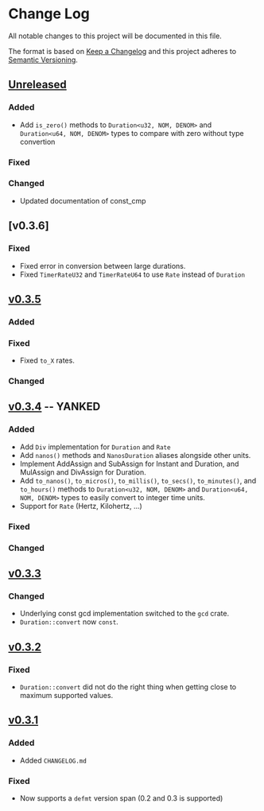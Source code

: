 # Change Log

All notable changes to this project will be documented in this file.

The format is based on [Keep a Changelog](http://keepachangelog.com/)
and this project adheres to [Semantic Versioning](http://semver.org/).

## [Unreleased]

### Added

- Add `is_zero()` methods to `Duration<u32, NOM, DENOM>` and
  `Duration<u64, NOM, DENOM>` types to compare with zero without type convertion

### Fixed

### Changed

- Updated documentation of const_cmp

## [v0.3.6] 

### Fixed

- Fixed error in conversion between large durations.
- Fixed `TimerRateU32` and `TimerRateU64` to use `Rate` instead of `Duration`

## [v0.3.5] 

### Added

### Fixed

- Fixed `to_X` rates.

### Changed

## [v0.3.4] -- YANKED

### Added

- Add `Div` implementation for `Duration` and `Rate`
- Add `nanos()` methods and `NanosDuration` aliases alongside other units.
- Implement AddAssign and SubAssign for Instant and Duration, and
  MulAssign and DivAssign for Duration.
- Add `to_nanos()`, `to_micros()`, `to_millis()`, `to_secs()`, `to_minutes()`,
  and `to_hours()` methods to `Duration<u32, NOM, DENOM>` and
  `Duration<u64, NOM, DENOM>` types to easily convert to integer time units.
- Support for `Rate` (Hertz, Kilohertz, ...)

### Fixed

### Changed

## [v0.3.3]

### Changed

- Underlying const gcd implementation switched to the `gcd` crate.
- `Duration::convert` now `const`.

## [v0.3.2]

### Fixed

- `Duration::convert` did not do the right thing when getting close to maximum supported values.

## [v0.3.1]

### Added

- Added `CHANGELOG.md`

### Fixed

- Now supports a `defmt` version span (0.2 and 0.3 is supported)

[Unreleased]: https://github.com/korken89/fugit/compare/v0.3.5...HEAD
[v0.3.5]: https://github.com/korken89/fugit/compare/v0.3.4...v0.3.5
[v0.3.4]: https://github.com/korken89/fugit/compare/v0.3.3...v0.3.4
[v0.3.3]: https://github.com/korken89/fugit/compare/v0.3.2...v0.3.3
[v0.3.2]: https://github.com/korken89/fugit/compare/v0.3.1...v0.3.2
[v0.3.1]: https://github.com/korken89/fugit/compare/v0.3.0...v0.3.1
